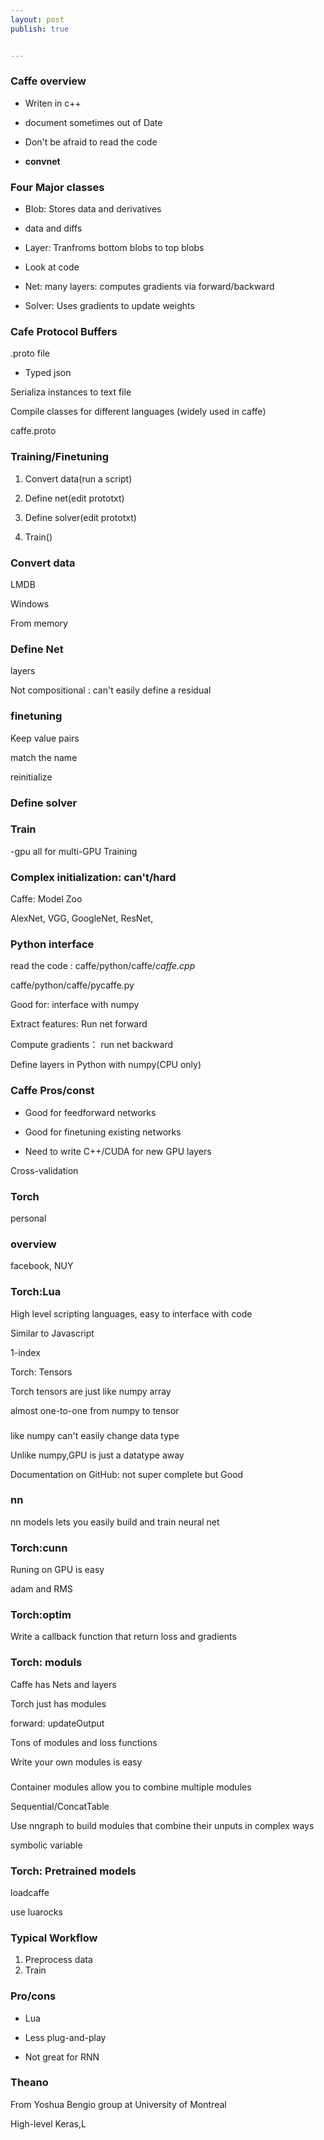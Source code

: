 ```yaml
---
layout: post
publish: true


---
```

### Caffe overview
- Writen in c++

- document sometimes out of Date

- Don't be afraid to read the code

- **convnet**

### Four Major classes

- Blob: Stores data and derivatives

- data and diffs

- Layer: Tranfroms bottom blobs to top blobs

- Look at code

- Net: many layers: computes gradients via forward/backward

- Solver: Uses gradients to update weights

### Cafe Protocol Buffers

.proto file

- Typed json

Serializa instances to text file

Compile classes for different languages
(widely used in caffe)

caffe.proto

### Training/Finetuning

1. Convert data(run a script)

2. Define net(edit prototxt)

3. Define solver(edit prototxt)

4. Train()

### Convert data
LMDB

Windows

From memory

### Define Net
layers

Not compositional : can't easily define a residual

### finetuning
Keep value pairs

match the name

reinitialize

### Define solver

### Train

-gpu all for multi-GPU Training

### Complex initialization: can't/hard

Caffe: Model Zoo

AlexNet, VGG, GoogleNet, ResNet,

### Python interface

read the code : caffe/python/caffe/_caffe.cpp_

caffe/python/caffe/pycaffe.py

Good for:
interface with numpy

Extract features: Run net forward

Compute gradients： run net backward

Define layers in Python with numpy(CPU only)

### Caffe Pros/const

+ Good for feedforward networks

+ Good for finetuning existing networks

+ Need to write C++/CUDA for new GPU layers

Cross-validation

### Torch

personal

### overview
facebook, NUY

### Torch:Lua

High level scripting languages, easy to interface with code

Similar to Javascript

1-index

Torch: Tensors

Torch tensors are just like numpy array

almost one-to-one from numpy to tensor

###

like numpy can't easily change data type

Unlike numpy,GPU is just a datatype away

Documentation on GitHub: not super complete but Good

### nn

nn models lets you easily build and train neural net

### Torch:cunn

Runing on GPU is easy

adam and RMS

### Torch:optim

Write a callback function that return loss and gradients

### Torch: moduls

Caffe has Nets and layers

Torch just has modules

forward: updateOutput

Tons of modules and loss functions

Write your own modules is easy

###

Container modules allow you to combine multiple modules

Sequential/ConcatTable

Use nngraph to build modules that combine their unputs in complex ways

symbolic variable

### Torch: Pretrained models

loadcaffe

use luarocks

### Typical Workflow

1. Preprocess data
2. Train

### Pro/cons
- Lua

- Less plug-and-play

- Not great for RNN

### Theano

From Yoshua Bengio group at University of Montreal

High-level Keras,L
